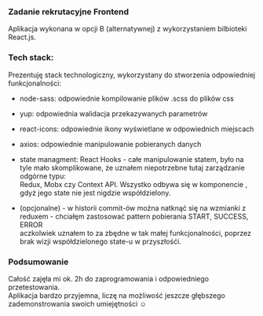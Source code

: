 ### Zadanie rekrutacyjne Frontend 
Aplikacja wykonana w opcji B (alternatywnej) z wykorzystaniem bilbioteki React.js. <br/>

### Tech stack: 
Prezentuję stack technologiczny, wykorzystany do stworzenia odpowiedniej funkcjonalności: 
- node-sass: odpowiednie kompilowanie plików .scss do plików css
- yup: odpowiednia walidacja przekazywanych parametrów 
- react-icons: odpowiednie ikony wyświetlane w odpowiednich miejscach 
- axios: odpowiednie manipulowanie pobieranych danych 
- state managment: React Hooks - całe manipulowanie statem, było na tyle mało skomplikowane, że uznałem niepotrzebne tutaj zarządzanie odgórne typu: <br/>
Redux, Mobx czy Context API. Wszystko odbywa się w komponencie <FeedPreview/>, gdyż jego state nie jest nigdzie współdzielony. 

- (opcjonalne) - w historii commit-ów można natknąć się na wzmianki z reduxem - chciałęm zastosować pattern pobierania START, SUCCESS, ERROR <br/>
aczkolwiek uznałem to za zbędne w tak małej funkcjonalności, poprzez brak wizji współdzielonego state-u w przyszłośći. 

### Podsumowanie 
Całość zajęła mi ok. 2h do zaprogramowania i odpowiedniego przetestowania. <br/>
Aplikacja bardzo przyjemna, liczę na możliwość jeszcze głębszego zademonstrowania swoich umiejętności ☺️
